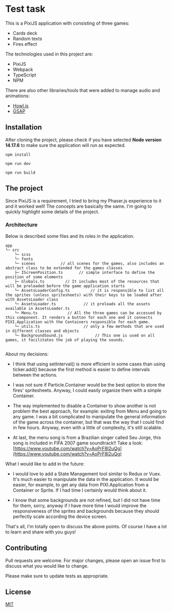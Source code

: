 # Test task 

This is a PixiJS application with consisting of three games:

- Cards deck
- Random texts
- Fires effect

The technologies used in this project are:

- PixiJS
- Webpack
- TypeScript
- NPM

There are also other libraries/tools that were added to manage audio and animations:

- [Howl.js](https://github.com/goldfire/howler.js/)
- [GSAP](https://github.com/greensock/GSAP)


## Installation

After cloning the project, please check if you have selected **Node version 14.17.6** to make sure the application will run as expected.

```
npm install

npm run dev

npm run build
```

## The project

Since PixiJS is a requirement, I tried to bring my Phaser.js experience to it and it worked well! The concepts are basically the same. I'm going to quickly highlight some details of the project. 

### Architecture

Below is described some files and its roles in the application.  
 
```
app
└─ src
    └─ scss
    └─ fonts
    └─ scenes           // all scenes for the games, also includes an abstract class to be extended for the games classes
    ├─ IScreenPosition.ts       // simple interface to define the position of some elements 
    ├─ Globals.ts         // It includes most of the resources that will be preloaded before the game application starts 
    └─ AssetsLoaderConfig.ts         // it is responsible to list all the sprites (unless spritesheets) with their keys to be loaded after with AssetsLoader class
    └─ AssetsLoader.ts            // it preloads all the assets available in AssetsLoader.ts
    └─ Menu.ts             // All the three games can be accessed by this component. It renders a button for each one and it connects PIXI.Application with the Containers responsible for each game. 
    └─ utils.ts                   // only a few methods that are used in different classes and objects
    └─ BackgroundSound.js              // This one is used on all games, it facilitates the job of playing the sounds.
            
```

About my decisions: 

- I think that using setInterval() is more efficient in some cases than using ticker.add() because the first method is easier to define intervals between the actions.

- I was not sure if Particle.Container would be the best option to store the fires' spritesheets. Anyway, I could easily organize them with a simple Container. 

- The way implemented to disable a Container to show another is not problem the best approach, for example: exiting from Menu and going to any game. I was a bit complicated to manipulate the general information of the game across the container, but that was the way that I could find in few hours. Anyway, even with a little of complexity, it's still scalable.

- At last, the menu song is from a Brazilian singer called Seu Jorge, this song is included in FIFA 2007 game soundtrack!! Take a look: [https://www.youtube.com/watch?v=AoPrF8l2uQg](https://www.youtube.com/watch?v=AoPrF8l2uQg)


What I would like to add in the future: 

- I would love to add a State Management tool similar to Redux or Vuex. It's much easier to manipulate the data in the application. It would be easier, for example, to get any data from PIXI.Application from a Container or Sprite. If I had time I certainly would think about it.

- I know that some backgrounds are not refined, but I did not have time for them, sorry, anyway if I have more time I would improve the responsiveness of the sprites and backgrounds because they should perfectly scale according the device screen. 

That's all, I'm totally open to discuss the above points. Of course I have a lot to learn and share with you guys! 


## Contributing
Pull requests are welcome. For major changes, please open an issue first to discuss what you would like to change.

Please make sure to update tests as appropriate.

## License
[MIT](https://choosealicense.com/licenses/mit/)